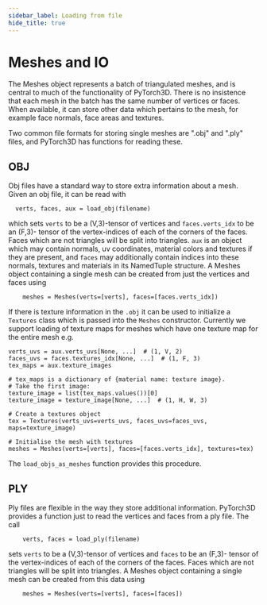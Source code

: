 ```yaml
---
sidebar_label: Loading from file
hide_title: true
---
```


# Meshes and IO

The Meshes object represents a batch of triangulated meshes, and is central to
much of the functionality of PyTorch3D. There is no insistence that each mesh in
the batch has the same number of vertices or faces. When available, it can store
other data which pertains to the mesh, for example face normals, face areas
and textures.

Two common file formats for storing single meshes are ".obj" and ".ply" files,
and PyTorch3D has functions for reading these.

## OBJ

Obj files have a standard way to store extra information about a mesh. Given an
obj file, it can be read with

```
  verts, faces, aux = load_obj(filename)
```

which sets `verts` to be a (V,3)-tensor of vertices and `faces.verts_idx` to be
an (F,3)- tensor of the vertex-indices of each of the corners of the faces.
Faces which are not triangles will be split into triangles. `aux` is an object
which may contain normals, uv coordinates, material colors and textures if they
are present, and `faces` may additionally contain indices into these normals,
textures and materials in its NamedTuple structure. A Meshes object containing a
single mesh can be created from just the vertices and faces using
```
    meshes = Meshes(verts=[verts], faces=[faces.verts_idx])
```

If there is texture information in the `.obj` it can be used to initialize a
`Textures` class which is passed into the `Meshes` constructor.  Currently we
support loading of texture maps for meshes which have one texture map for the
entire mesh e.g.

```
verts_uvs = aux.verts_uvs[None, ...]  # (1, V, 2)
faces_uvs = faces.textures_idx[None, ...]  # (1, F, 3)
tex_maps = aux.texture_images

# tex_maps is a dictionary of {material name: texture image}.
# Take the first image:
texture_image = list(tex_maps.values())[0]
texture_image = texture_image[None, ...]  # (1, H, W, 3)

# Create a textures object
tex = Textures(verts_uvs=verts_uvs, faces_uvs=faces_uvs, maps=texture_image)

# Initialise the mesh with textures
meshes = Meshes(verts=[verts], faces=[faces.verts_idx], textures=tex)
```

The `load_objs_as_meshes` function provides this procedure.

## PLY

Ply files are flexible in the way they store additional information. PyTorch3D
provides a function just to read the vertices and faces from a ply file.
The call
```
    verts, faces = load_ply(filename)
```
sets `verts` to be a (V,3)-tensor of vertices and `faces` to be an (F,3)-
tensor of the vertex-indices of each of the corners of the faces. Faces which
are not triangles will be split into triangles. A Meshes object containing a
single mesh can be created from this data using
```
    meshes = Meshes(verts=[verts], faces=[faces])
```

